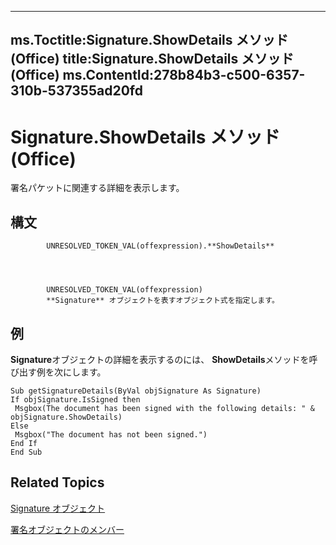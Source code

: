 

---
ms.Toctitle:Signature.ShowDetails メソッド (Office)
title:Signature.ShowDetails メソッド (Office)
ms.ContentId:278b84b3-c500-6357-310b-537355ad20fd
---
# Signature.ShowDetails メソッド (Office)




署名パケットに関連する詳細を表示します。

## 構文

            UNRESOLVED_TOKEN_VAL(offexpression).**ShowDetails**




            UNRESOLVED_TOKEN_VAL(offexpression)
            **Signature** オブジェクトを表すオブジェクト式を指定します。



## 例
**Signature**オブジェクトの詳細を表示するのには、 **ShowDetails**メソッドを呼び出す例を次にします。

```vba
Sub getSignatureDetails(ByVal objSignature As Signature) 
If objSignature.IsSigned then 
 Msgbox(The document has been signed with the following details: " & objSignature.ShowDetails) 
Else 
 Msgbox("The document has not been signed.") 
End If 
End Sub 
```




## Related Topics

[Signature オブジェクト](574d246b-95cd-e4da-081b-4540387662a0.md)

[署名オブジェクトのメンバー](1054db23-fe1c-f81f-e44b-d8c2c82ca7fa.md)




